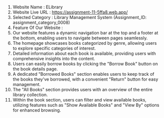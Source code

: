 1. Website Name : ELibrary
2. Website Live URL : https://assignment-11-5ffa8.web.app/
3. Selected Category : Library Management System (Assignment_ID: assignment_category_0008)
4. Feature Of Our Website :
5. Our website features a dynamic navigation bar at the top and a footer at the bottom, enabling users to navigate between pages seamlessly.
6. The homepage showcases books categorized by genre, allowing users to explore specific categories of interest.
7. Detailed information about each book is available, providing users with comprehensive insights into the content.
8. Users can easily borrow books by clicking the "Borrow Book" button on the book details page.
9. A dedicated "Borrowed Books" section enables users to keep track of the books they've borrowed, with a convenient "Return" button for easy management.
10. The "All Books" section provides users with an overview of the entire library collection.
11. Within the book section, users can filter and view available books, utilizing features such as "Show Available Books" and "View By" options for enhanced browsing.

